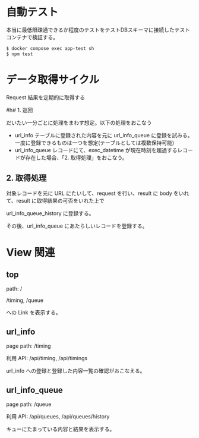 # 自動テスト

本当に最低限疎通できるか程度のテストをテストDBスキーマに接続したテストコンテナで検証する。

```sh
$ docker compose exec app-test sh
$ npm test
```

# データ取得サイクル

Request 結果を定期的に取得する

#h# 1. 巡回

だいたい一分ごとに処理をまわす想定。以下の処理をおこなう

- url_info テーブルに登録された内容を元に url_info_queue に登録を試みる。一度に登録できるものは一つを想定(テーブルとしては複数保持可能)
- url_info_queue レコードにて、exec_datetime が現在時刻を超過するレコードが存在した場合、「2. 取得処理」をおこなう。

## 2. 取得処理

対象レコードを元に URL にたいして、request を行い、result に body をいれて、result に取得結果の可否をいれた上で

url_info_queue_history に登録する。

その後、url_info_queue にあたらしいレコードを登録する。

# View 関連

## top

path: /

/timing, /queue

への Link を表示する。

## url_info

page path: /timing

利用 API: /api/timing, /api/timings

url_info への登録と登録した内容一覧の確認がおこなえる。

## url_info_queue

page path: /queue

利用 API: /api/queues, /api/queues/history

キューにたまっている内容と結果を表示する。
